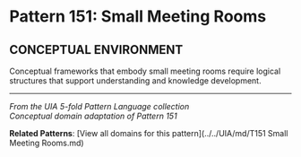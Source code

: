 # Pattern 151: Small Meeting Rooms

## CONCEPTUAL ENVIRONMENT

Conceptual frameworks that embody small meeting rooms require logical structures that support understanding and knowledge development.

---

*From the UIA 5-fold Pattern Language collection*  
*Conceptual domain adaptation of Pattern 151*

**Related Patterns**: [View all domains for this pattern](../../UIA/md/T151 Small Meeting Rooms.md)